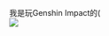 我是玩Genshin Impact的(
</br>
<a href="#">
<img src="https://github-readme-stats.vercel.app/api?username=YunHerry&show_icons=true&hide_border=true&icon_color=586069&title_color=a0a9af" />
</a>

